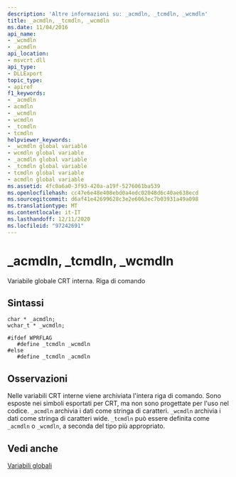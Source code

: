 ```yaml
---
description: 'Altre informazioni su: _acmdln, _tcmdln, _wcmdln'
title: _acmdln, _tcmdln, _wcmdln
ms.date: 11/04/2016
api_name:
- _wcmdln
- _acmdln
api_location:
- msvcrt.dll
api_type:
- DLLExport
topic_type:
- apiref
f1_keywords:
- _acmdln
- acmdln
- _wcmdln
- wcmdln
- _tcmdln
- tcmdln
helpviewer_keywords:
- _wcmdln global variable
- wcmdln global variable
- _acmdln global variable
- _tcmdln global variable
- tcmdln global variable
- acmdln global variable
ms.assetid: 4fc0a6a0-3f93-420a-a19f-5276061ba539
ms.openlocfilehash: cc47e6e48e408ebd0a4edc02048d6c40ae638ecd
ms.sourcegitcommit: d6af41e42699628c3e2e6063ec7b03931a49a098
ms.translationtype: MT
ms.contentlocale: it-IT
ms.lasthandoff: 12/11/2020
ms.locfileid: "97242691"
---
```

# <a name="_acmdln-_tcmdln-_wcmdln"></a>_acmdln, _tcmdln, _wcmdln

Variabile globale CRT interna. Riga di comando

## <a name="syntax"></a>Sintassi

```
char * _acmdln;
wchar_t * _wcmdln;

#ifdef WPRFLAG
   #define _tcmdln _wcmdln
#else
   #define _tcmdln _acmdln
```

## <a name="remarks"></a>Osservazioni

Nelle variabili CRT interne viene archiviata l'intera riga di comando. Sono esposte nei simboli esportati per CRT, ma non sono progettate per l'uso nel codice. `_acmdln` archivia i dati come stringa di caratteri. `_wcmdln` archivia i dati come stringa di caratteri wide. `_tcmdln` può essere definita come `_acmdln` o `_wcmdln`, a seconda del tipo più appropriato.

## <a name="see-also"></a>Vedi anche

[Variabili globali](../c-runtime-library/global-variables.md)
